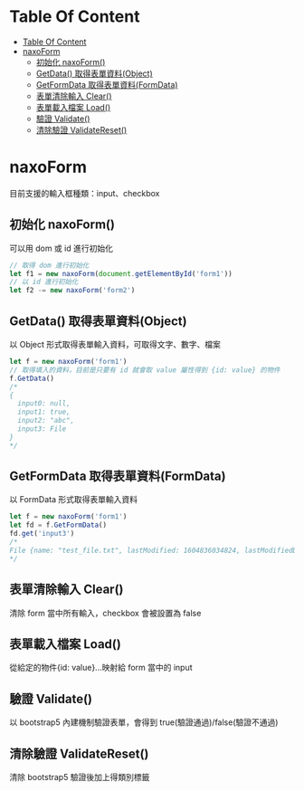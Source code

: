 # Table Of Content
- [Table Of Content](#table-of-content)
- [naxoForm](#naxoform)
  - [初始化 naxoForm()](#初始化-naxoform)
  - [GetData() 取得表單資料(Object)](#getdata-取得表單資料object)
  - [GetFormData 取得表單資料(FormData)](#getformdata-取得表單資料formdata)
  - [表單清除輸入 Clear()](#表單清除輸入-clear)
  - [表單載入檔案 Load()](#表單載入檔案-load)
  - [驗證 Validate()](#驗證-validate)
  - [清除驗證 ValidateReset()](#清除驗證-validatereset)

# naxoForm
目前支援的輸入框種類：input、checkbox
## 初始化 naxoForm()
可以用 dom 或 id 進行初始化
```js
// 取得 dom 進行初始化
let f1 = new naxoForm(document.getElementById('form1'))
// 以 id 進行初始化
let f2 -= new naxoForm('form2')
```
## GetData() 取得表單資料(Object)
以 Object 形式取得表單輸入資料，可取得文字、數字、檔案
```js
let f = new naxoForm('form1')
// 取得填入的資料，目前是只要有 id 就會取 value 屬性得到 {id: value} 的物件
f.GetData()
/*
{
  input0: null, 
  input1: true, 
  input2: "abc", 
  input3: File
}
*/
```
## GetFormData 取得表單資料(FormData)
以 FormData 形式取得表單輸入資料
```js
let f = new naxoForm('form1')
let fd = f.GetFormData()
fd.get('input3')
/*
File {name: "test_file.txt", lastModified: 1604836034824, lastModifiedDate: Sun Nov 08 2020 19:47:14 GMT+0800 (台北標準時間), webkitRelativePath: "", size: 82, …}
*/
```
## 表單清除輸入 Clear() 
清除 form 當中所有輸入，checkbox 會被設置為 false
## 表單載入檔案 Load() 
從給定的物件{id: value}...映射給 form 當中的 input  
## 驗證 Validate()  
以 bootstrap5 內建機制驗證表單，會得到 true(驗證通過)/false(驗證不通過)
## 清除驗證 ValidateReset()  
清除 bootstrap5 驗證後加上得類別標籤  
